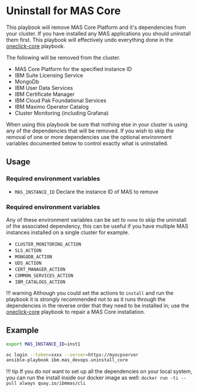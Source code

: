 Uninstall for MAS Core
===============================================================================

This playbook will remove MAS Core Platform and it's dependencies from your cluster.  If you have installed any MAS applications you should uninstall them first.  This playbook will effectively undo everything done in the [oneclick-core](oneclick-core.md) playbook.

The following will be removed from the cluster.
- MAS Core Platform for the specified instance ID
- IBM Suite Licensing Service
- MongoDb
- IBM User Data Services
- IBM Certificate Manager
- IBM Cloud Pak Foundational Services
- IBM Maximo Operator Catalog
- Cluster Monitoring (including Grafana)

When using this playbook be sure that nothing else in your cluster is using any of the dependencies that will be removed.  If you wish to skip the removal of one or more dependencies use the optional environment variables documented below to control exactly what is uninstalled.


Usage
-------------------------------------------------------------------------------
### Required environment variables

- `MAS_INSTANCE_ID` Declare the instance ID of MAS to remove

### Required environment variables
Any of these environment variables can be set to `none` to skip the uninstall of the associated dependency, this can be useful if you have multiple MAS instances installed on a single cluster for example.

- `CLUSTER_MONITORING_ACTION`
- `SLS_ACTION`
- `MONGODB_ACTION`
- `UDS_ACTION`
- `CERT_MANAGER_ACTION`
- `COMMON_SERVICES_ACTION`
- `IBM_CATALOGS_ACTION`

!!! warning
    Although you could set the actions to `install` and run the playbook it is strongly recommended not to as it runs through the dependencies in the reverse order that they need to be installed in; use the [oneclick-core](oneclick-core.md) playbook to repair a MAS Core installation.


Example
-------------------------------------------------------------------------------

```bash
export MAS_INSTANCE_ID=inst1

oc login --token=xxxx --server=https://myocpserver
ansible-playbook ibm.mas_devops.uninstall_core
```

!!! tip
    If you do not want to set up all the dependencies on your local system, you can run the install inside our docker image as well: `docker run -ti --pull always quay.io/ibmmas/cli`
